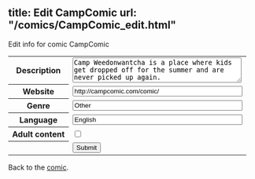 title: Edit CampComic
url: "/comics/CampComic_edit.html"
---
Edit info for comic CampComic

<form name="comic" action="http://gaepostmail.appspot.com/comic/" method="post">
<table class="comicinfo">
<tr>
<th>Description</th><td><textarea name="description" cols="40" rows="3">Camp Weedonwantcha is a place where kids get dropped off for the summer and are never picked up again.</textarea></td>
</tr>
<tr>
<th>Website</th><td><input type="text" name="url" value="http://campcomic.com/comic/" size="40"/></td>
</tr>
<tr>
<th>Genre</th><td><input type="text" name="genre" value="Other" size="40"/></td>
</tr>
<tr>
<th>Language</th><td><input type="text" name="language" value="English" size="40"/></td>
</tr>
<tr>
<th>Adult content</th><td><input type="checkbox" name="adult" value="adult" /></td>
</tr>
<tr>
<th></th><td>
<input type="hidden" name="comic" value="CampComic" />
<input type="submit" name="submit" value="Submit" />
</td>
</tr>
</table>
</form>

Back to the [comic](CampComic.html).
